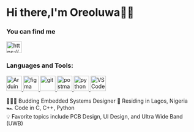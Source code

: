 # Hi there,I'm Oreoluwa👋🏼

  

<h3 align="left">You can find me</h3>
<a href="https://www.linkedin.com/in/oreoluwa-oluwafemi-769002192/" target="blank">
<img align="center" src="https://raw.githubusercontent.com/rahuldkjain/github-profile-readme-generator/master/src/images/icons/Social/linked-in-alt.svg" alt="https://www.linkedin.com/in/oreoluwa-oluwafemi-769002192/" height="30" width="40" /></a>

<h3 align="left">Languages and Tools:</h3>

<a href="https://www.arduino.cc/en/about" target="_blank" rel="noreferrer"> <img src="https://www.vectorlogo.zone/logos/arduino/arduino-icon.svg" alt="Arduino" width="40" height="40"/> </a>
<a href="https://www.figma.com/" target="_blank" rel="noreferrer"> <img src="https://www.vectorlogo.zone/logos/figma/figma-icon.svg" alt="figma" width="40" height="40"/> </a><a href="https://git-scm.com/" target="_blank" rel="noreferrer"> <img src="https://www.vectorlogo.zone/logos/git-scm/git-scm-icon.svg" alt="git" width="40" height="40"/> </a> <a href="https://postman.com" target="_blank" rel="noreferrer"> <img src="https://www.vectorlogo.zone/logos/getpostman/getpostman-icon.svg" alt="postman" width="40" height="40"/> </a>
<a href="https://www.python.org/" target="_blank" rel="noreferrer"> 
<img src="https://www.vectorlogo.zone/logos/python/python-icon.svg" alt="python" width="40" height="40"/> </a>
<a href="https://code.visualstudio.com/" target="_blank" rel="noreferrer"> 
<img src="https://www.vectorlogo.zone/logos/visualstudio_code/visualstudio_code-icon.svg" alt="VSCode" width="40" height="40"/> </a>
</p>


🧑🏼‍💻 Budding Embedded Systems Designer
🌉 Residing in Lagos, Nigeria    
🏎  Code in C, C++, Python  
💡 Favorite topics include PCB Design, UI Design, and Ultra Wide Band (UWB)

